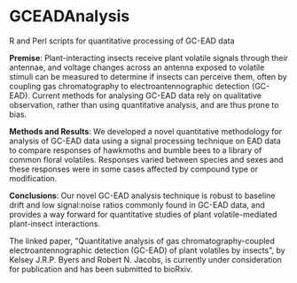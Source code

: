 # GCEADAnalysis
R and Perl scripts for quantitative processing of GC-EAD data

**Premise**: Plant-interacting insects receive plant volatile signals through their antennae, and voltage changes across an antenna exposed to volatile stimuli can be measured to determine if insects can perceive them, often by coupling gas chromatography to electroantennographic detection (GC-EAD). Current methods for analysing GC-EAD data rely on qualitative observation, rather than using quantitative analysis, and are thus prone to bias.

**Methods and Results**: We developed a novel quantitative methodology for analysis of GC-EAD data using a signal processing technique on EAD data to compare responses of hawkmoths and bumble bees to a library of common floral volatiles. Responses varied between species and sexes and these responses were in some cases affected by compound type or modification. 

**Conclusions**: Our novel GC-EAD analysis technique is robust to baseline drift and low signal:noise ratios commonly found in GC-EAD data, and provides a way forward for quantitative studies of plant volatile-mediated plant-insect interactions.

The linked paper, "Quantitative analysis of gas chromatography-coupled electroantennographic detection (GC-EAD) of plant volatiles by insects", by Kelsey J.R.P. Byers and Robert N. Jacobs, is currently under consideration for publication and has been submitted to bioRxiv.
